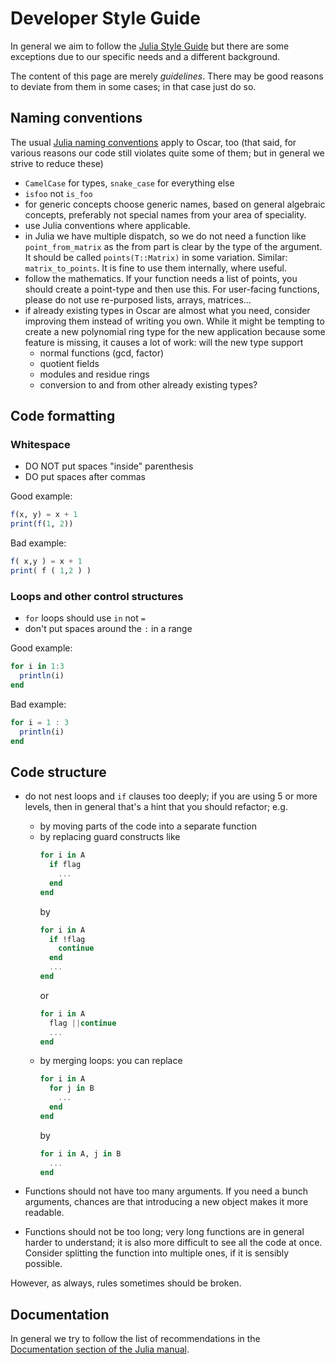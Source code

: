 # Developer Style Guide

In general we aim to follow the [Julia Style Guide](https://docs.julialang.org/en/v1/manual/style-guide/)
but there are some exceptions due to our specific needs and a different background.

The content of this page are merely *guidelines*. There may be good reasons to
deviate from them in some cases; in that case just do so.

## Naming conventions

The usual [Julia naming conventions](https://docs.julialang.org/en/v1/manual/style-guide/#Use-naming-conventions-consistent-with-Julia-base/)
apply to Oscar, too (that said, for various reasons our code still violates
quite some of them; but in general we strive to reduce these)

- `CamelCase` for types, `snake_case` for everything else
- `isfoo` not `is_foo`
- for generic concepts choose generic names, based on general algebraic
  concepts, preferably not special names from your area of speciality.
- use Julia conventions where applicable.
- in Julia we have multiple dispatch, so we do not need a function like
  `point_from_matrix` as the from part is clear by the type of the argument.
  It should be called `points(T::Matrix)` in some variation.
  Similar: `matrix_to_points`. It is fine to use them internally, where
  useful.
- follow the mathematics. If your function needs a list of points, you should
  create a point-type and then use this. For user-facing functions, please do not
  use re-purposed lists, arrays, matrices...
- if already existing types in Oscar are almost what you need, consider
  improving them instead of writing you own. While it might be
  tempting to create a new polynomial ring type for the new application because
  some feature is missing, it causes a lot of work: will the new type support
  - normal functions (gcd, factor)
  - quotient fields
  - modules and residue rings
  - conversion to and from other already existing types?

## Code formatting

### Whitespace
- DO NOT put spaces "inside" parenthesis
- DO put spaces after commas

Good example:
```julia
f(x, y) = x + 1
print(f(1, 2))
```

Bad example:
```julia
f( x,y ) = x + 1
print( f ( 1,2 ) )
```

### Loops and other control structures

- `for` loops should use `in` not `=`
- don't put spaces around the `:` in a range

Good example:
```julia
for i in 1:3
  println(i)
end
```

Bad example:
```julia
for i = 1 : 3
  println(i)
end
```

## Code structure

- do not nest loops and `if` clauses too deeply; if you are using 5 or more
  levels, then in general that's a hint that you should refactor; e.g.
  - by moving parts of the code into a separate function
  - by replacing guard constructs like
    ```julia
    for i in A
      if flag
        ...
      end
    end
    ```
    by
    ```julia
    for i in A
      if !flag
        continue
      end
      ...
    end
    ```
    or
    ```julia
    for i in A
      flag ||continue
      ...
    end
    ```
  - by merging loops: you can replace
    ```julia
    for i in A
      for j in B
        ...
      end
    end
    ```
    by
    ```julia
    for i in A, j in B
      ...
    end
    ```

- Functions should not have too many arguments.
  If you need a bunch arguments, chances are that introducing a new object
  makes it more readable.

- Functions should not be too long; very long functions are in general harder
  to understand; it is also more difficult to see all the code at once. Consider
  splitting the function into multiple ones, if it is sensibly possible.

However, as always, rules sometimes should be broken.

## Documentation

In general we try to follow the list of recommendations in the
[Documentation section of the Julia manual](https://docs.julialang.org/en/v1/manual/documentation/).
